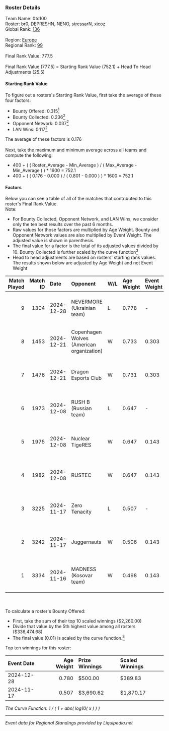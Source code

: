 ### Roster Details<br />
Team Name: 0to100<br />
Roster: br0, DEPRESHN, NENO, stressarN, xicoz<br />
Global Rank: [136](../standings_global.md)<br />
<br />
Region: [Europe]( ../standings_europe.md)<br />
Regional Rank: [99]( ../standings_europe.md)<br />
<br />
Final Rank Value:  777.5<br />
<br />
Final Rank Value (777.5) = Starting Rank Value (752.1) + Head To Head Adjustments (25.5)<br />

#### Starting Rank Value<br />
To figure out a rosters's Starting Rank Value, first take the average of these four factors:<br />
- Bounty Offered: 0.315[<sup>1</sup>](#table2)
- Bounty Collected: 0.236[<sup>2</sup>](#table1)
- Opponent Network: 0.037[<sup>2</sup>](#table1)
- LAN Wins: 0.117[<sup>2</sup>](#table1)

The average of these factors is 0.176<br />
<br />
Next, take the maximum and minimum average across all teams and compute the following:<br />
- 400 + ( ( Roster_Average - Min_Average ) / ( Max_Average - Min_Average ) ) * 1600 = 752.1
- 400 + ( ( 0.176 - 0.000 ) / ( 0.801 - 0.000 ) ) * 1600 = 752.1


#### Factors<br />
Below you can see a table of all of the matches that contributed to this roster's Final Rank Value.<br />
Note:<br />

- For Bounty Collected, Opponent Network, and LAN Wins, we consider only the ten best results over the past 6 months.
- Raw values for those factors are multiplied by Age Weight. Bounty and Opponent Network values are also multiplied by Event Weight. The adjusted value is shown in parenthesis.
- The final value for a factor is the total of its adjusted values divided by 10. Bounty Collected is further scaled by the curve function[<sup>3</sup>](#curveFunction)
- Head to head adjustments are based on rosters' starting rank values. The results shown below are adjusted by Age Weight and not Event Weight
<span id="table1"></span><br />


| Match Played | Match ID | Date       | Opponent                                  | W/L | Age Weight | Event Weight | Bounty Collected | Opponent Network | LAN Wins  | H2H Adj. | Roster                                   |
| -: | -: | :- | :- | :- | :- | :- | :- | :- | :- | -: | :- |
|            9 |     1304 | 2024-12-28 | NEVERMORE (Ukrainian team)                | L   | 0.778      | -            | -                | -                | -         |   -11.49 | br0, DEPRESHN, NENO, stressarN, xicoz    |
|            8 |     1453 | 2024-12-21 | Copenhagen Wolves (American organization) | W   | 0.733      | 0.303        | 0.016 (0.003)    | 1.000 (0.222)    | 0 (0.000) |    14.90 | br0, DEPRESHN, NENO, stressarN, xicoz    |
|            7 |     1476 | 2024-12-21 | Dragon Esports Club                       | W   | 0.731      | 0.303        | 0.007 (0.001)    | 0.312 (0.069)    | 0 (0.000) |     8.43 | br0, DEPRESHN, NENO, stressarN, xicoz    |
|            6 |     1973 | 2024-12-08 | RUSH B (Russian team)                     | L   | 0.647      | -            | -                | -                | -         |    -6.70 | DEPRESHN, meztal, NENO, stressarN, xicoz |
|            5 |     1975 | 2024-12-08 | Nuclear TigeRES                           | W   | 0.647      | 0.143        | 0.004 (0.000)    | 0.586 (0.054)    | 0 (0.000) |    11.05 | DEPRESHN, meztal, NENO, stressarN, xicoz |
|            4 |     1982 | 2024-12-08 | RUSTEC                                    | W   | 0.647      | 0.143        | 0.000 (0.000)    | 0.217 (0.020)    | 0 (0.000) |     5.19 | DEPRESHN, meztal, NENO, stressarN, xicoz |
|            3 |     3225 | 2024-11-17 | Zero Tenacity                             | L   | 0.507      | -            | -                | -                | -         |    -5.31 | dan1, DEPRESHN, NENO, SENER1, stressarN  |
|            2 |     3242 | 2024-11-17 | Juggernauts                               | W   | 0.506      | 0.143        | 0.003 (0.000)    | 0.030 (0.002)    | 1 (0.506) |     5.81 | dan1, DEPRESHN, NENO, SENER1, stressarN  |
|            1 |     3334 | 2024-11-16 | MADNESS (Kosovar team)                    | W   | 0.498      | 0.143        | 0.003 (0.000)    | 0.019 (0.001)    | 1 (0.498) |     3.60 | dan1, DEPRESHN, NENO, SENER1, stressarN  |

<br />
<span id="table2"></span><br />
To calculate a roster's Bounty Offered:<br />

- First, take the sum of their top 10 scaled winnings ($2,260.00)
- Divide that value by the 5th highest value among all rosters ($336,474.68)
- The final value (0.01) is scaled by the curve function.[<sup>3</sup>](#curveFunction)

Top ten winnings for this roster:<br />

| Event Date | Age Weight | Prize Winnings | Scaled Winnings |
| :- | -: | :- | :- |
| 2024-12-28 |      0.780 | $500.00        | $389.83         |
| 2024-11-17 |      0.507 | $3,690.62      | $1,870.17       |


<span id="curveFunction"></span>_The Curve Function: 1 / ( 1 + abs( log10( x ) ) )_<br />

---
_Event data for Regional Standings provided by Liquipedia.net_<br />
